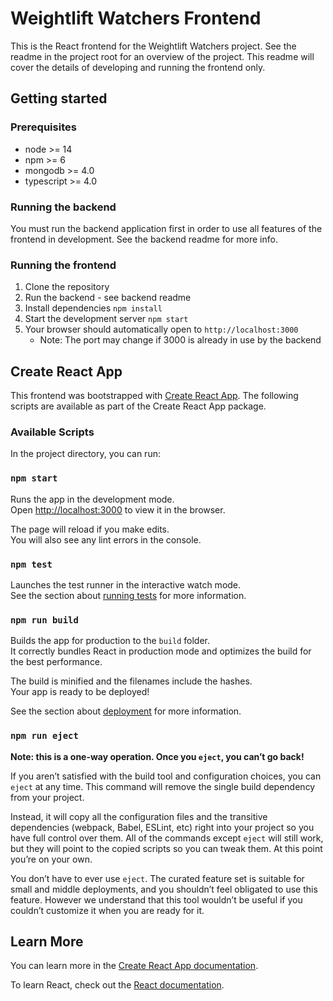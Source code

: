 # Weightlift Watchers Frontend

This is the React frontend for the Weightlift Watchers project. See the readme in the project root for an overview of
the project. This readme will cover the details of developing and running the frontend only.

## Getting started

### Prerequisites
- node >= 14
- npm >= 6
- mongodb >= 4.0
- typescript >= 4.0

### Running the backend
You must run the backend application first in order to use all features of the frontend in development. See the backend 
readme for more info.

### Running the frontend
1. Clone the repository
2. Run the backend - see backend readme
3. Install dependencies `npm install`
4. Start the development server `npm start`
5. Your browser should automatically open to `http://localhost:3000`
   - Note: The port may change if 3000 is already in use by the backend

## Create React App

This frontend was bootstrapped with [Create React App](https://github.com/facebook/create-react-app). The following scripts
are available as part of the Create React App package.

### Available Scripts

In the project directory, you can run:

### `npm start`

Runs the app in the development mode.\
Open [http://localhost:3000](http://localhost:3000) to view it in the browser.

The page will reload if you make edits.\
You will also see any lint errors in the console.

### `npm test`

Launches the test runner in the interactive watch mode.\
See the section about [running tests](https://facebook.github.io/create-react-app/docs/running-tests) for more information.

### `npm run build`

Builds the app for production to the `build` folder.\
It correctly bundles React in production mode and optimizes the build for the best performance.

The build is minified and the filenames include the hashes.\
Your app is ready to be deployed!

See the section about [deployment](https://facebook.github.io/create-react-app/docs/deployment) for more information.

### `npm run eject`

**Note: this is a one-way operation. Once you `eject`, you can’t go back!**

If you aren’t satisfied with the build tool and configuration choices, you can `eject` at any time. This command will remove the single build dependency from your project.

Instead, it will copy all the configuration files and the transitive dependencies (webpack, Babel, ESLint, etc) right into your project so you have full control over them. All of the commands except `eject` will still work, but they will point to the copied scripts so you can tweak them. At this point you’re on your own.

You don’t have to ever use `eject`. The curated feature set is suitable for small and middle deployments, and you shouldn’t feel obligated to use this feature. However we understand that this tool wouldn’t be useful if you couldn’t customize it when you are ready for it.

## Learn More

You can learn more in the [Create React App documentation](https://facebook.github.io/create-react-app/docs/getting-started).

To learn React, check out the [React documentation](https://reactjs.org/).
